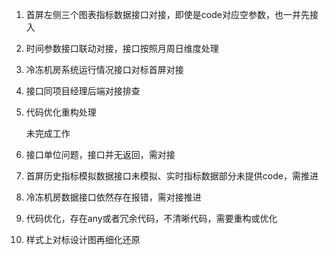 1. 首屏左侧三个图表指标数据接口对接，即使是code对应空参数，也一并先接入
2. 时间参数接口联动对接，接口按照月周日维度处理
3. 冷冻机房系统运行情况接口对标首屏对接
4. 接口同项目经理后端对接排查
5. 代码优化重构处理

   未完成工作
1. 接口单位问题，接口并无返回，需对接
2. 首屏历史指标模拟数据接口未模拟、实时指标数据部分未提供code，需推进
3. 冷冻机房数据接口依然存在报错，需对接推进
4. 代码优化，存在any或者冗余代码，不清晰代码，需要重构或优化
5. 样式上对标设计图再细化还原